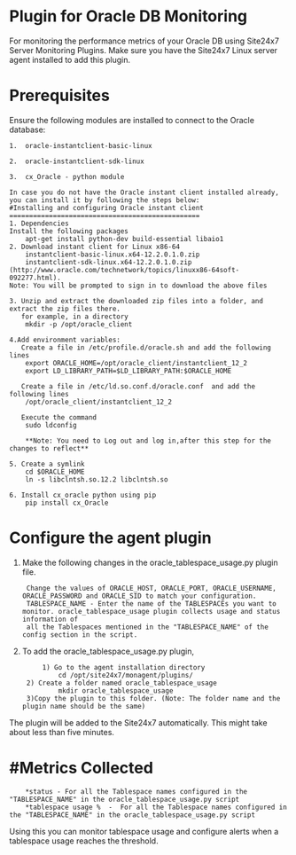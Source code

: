 Plugin for Oracle DB Monitoring
=====================================

For monitoring the performance metrics of your Oracle DB using Site24x7 Server Monitoring Plugins. Make sure you have the Site24x7 Linux server agent installed to add this plugin.
  

Prerequisites
=============

Ensure the following modules are installed to connect to the Oracle database:
    
    1. 	oracle-instantclient-basic-linux
	
    2.	oracle-instantclient-sdk-linux
	
    3.  cx_Oracle - python module
	
	In case you do not have the Oracle instant client installed already, you can install it by following the steps below:
	#Installing and configuring Oracle instant client
	================================================
	1. Dependencies
	Install the following packages
		apt-get install python-dev build-essential libaio1
	2. Download instant client for Linux x86-64 
		instantclient-basic-linux.x64-12.2.0.1.0.zip
		instantclient-sdk-linux.x64-12.2.0.1.0.zip  
	(http://www.oracle.com/technetwork/topics/linuxx86-64soft-092277.html).
	Note: You will be prompted to sign in to download the above files
	
	3. Unzip and extract the downloaded zip files into a folder, and extract the zip files there.
	   for example, in a directory 
		mkdir -p /opt/oracle_client 
		
	4.Add environment variables:
   	   Create a file in /etc/profile.d/oracle.sh and add the following lines
		export ORACLE_HOME=/opt/oracle_client/instantclient_12_2
		export LD_LIBRARY_PATH=$LD_LIBRARY_PATH:$ORACLE_HOME
		
	   Create a file in /etc/ld.so.conf.d/oracle.conf  and add the following lines
		/opt/oracle_client/instantclient_12_2
	   	
	   Execute the command
		sudo ldconfig
		
		**Note: You need to Log out and log in,after this step for the changes to reflect**

	5. Create a symlink 
		cd $ORACLE_HOME
		ln -s libclntsh.so.12.2 libclntsh.so
		
	6. Install cx_oracle python using pip
		pip install cx_Oracle

Configure the agent plugin
==========================
 
1. Make the following changes in the oracle_tablespace_usage.py plugin file.
 
	    Change the values of ORACLE_HOST, ORACLE_PORT, ORACLE_USERNAME, ORACLE_PASSWORD and ORACLE_SID to match your configuration.
	    TABLESPACE_NAME - Enter the name of the TABLESPACEs you want to monitor. oracle_tablespace_usage plugin collects usage and status information of 
        all the Tablespaces mentioned in the "TABLESPACE_NAME" of the config section in the script.
 
2. To add the oracle_tablespace_usage.py plugin,
        
            1) Go to the agent installation directory
	        	cd /opt/site24x7/monagent/plugins/
	    2) Create a folder named oracle_tablespace_usage
		        mkdir oracle_tablespace_usage
	    3)Copy the plugin to this folder. (Note: The folder name and the plugin name should be the same)
	
The plugin will be added to the Site24x7 automatically. This might take about less than five minutes.


#Metrics Collected
===================
		*status - For all the Tablespace names configured in the "TABLESPACE_NAME" in the oracle_tablespace_usage.py script   
		*tablespace usage %  -  For all the Tablespace names configured in the "TABLESPACE_NAME" in the oracle_tablespace_usage.py script 
		
Using this you can monitor tablespace usage and configure alerts when a tablespace usage reaches the threshold.
